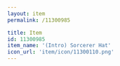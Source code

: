 ```yaml
---
layout: item
permalink: /11300985

title: Item
id: 11300985
item_name: '(Intro) Sorcerer Hat'
icon_url: 'item/icon/11300110.png'
---
```

